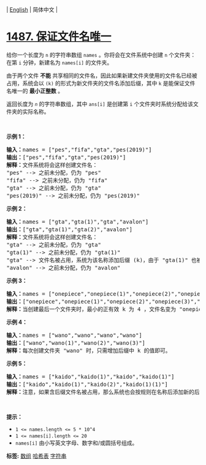| [English](README_EN.md) | 简体中文 |

# [1487. 保证文件名唯一](https://leetcode-cn.com/problems/making-file-names-unique)
<p>给你一个长度为 <code>n</code> 的字符串数组 <code>names</code> 。你将会在文件系统中创建 <code>n</code> 个文件夹：在第 <code>i</code> 分钟，新建名为 <code>names[i]</code> 的文件夹。</p>

<p>由于两个文件 <strong>不能</strong> 共享相同的文件名，因此如果新建文件夹使用的文件名已经被占用，系统会以 <code>(k)</code> 的形式为新文件夹的文件名添加后缀，其中 <code>k</code> 是能保证文件名唯一的 <strong>最小正整数</strong> 。</p>

<p>返回长度为<em> <code>n</code></em> 的字符串数组，其中 <code>ans[i]</code> 是创建第 <code>i</code> 个文件夹时系统分配给该文件夹的实际名称。</p>

<p>&nbsp;</p>

<p><strong>示例 1：</strong></p>

<pre><strong>输入：</strong>names = [&quot;pes&quot;,&quot;fifa&quot;,&quot;gta&quot;,&quot;pes(2019)&quot;]
<strong>输出：</strong>[&quot;pes&quot;,&quot;fifa&quot;,&quot;gta&quot;,&quot;pes(2019)&quot;]
<strong>解释：</strong>文件系统将会这样创建文件名：
&quot;pes&quot; --&gt; 之前未分配，仍为 &quot;pes&quot;
&quot;fifa&quot; --&gt; 之前未分配，仍为 &quot;fifa&quot;
&quot;gta&quot; --&gt; 之前未分配，仍为 &quot;gta&quot;
&quot;pes(2019)&quot; --&gt; 之前未分配，仍为 &quot;pes(2019)&quot;
</pre>

<p><strong>示例 2：</strong></p>

<pre><strong>输入：</strong>names = [&quot;gta&quot;,&quot;gta(1)&quot;,&quot;gta&quot;,&quot;avalon&quot;]
<strong>输出：</strong>[&quot;gta&quot;,&quot;gta(1)&quot;,&quot;gta(2)&quot;,&quot;avalon&quot;]
<strong>解释：</strong>文件系统将会这样创建文件名：
&quot;gta&quot; --&gt; 之前未分配，仍为 &quot;gta&quot;
&quot;gta(1)&quot; --&gt; 之前未分配，仍为 &quot;gta(1)&quot;
&quot;gta&quot; --&gt; 文件名被占用，系统为该名称添加后缀 (k)，由于 &quot;gta(1)&quot; 也被占用，所以 k = 2 。实际创建的文件名为 &quot;gta(2)&quot; 。
&quot;avalon&quot; --&gt; 之前未分配，仍为 &quot;avalon&quot;
</pre>

<p><strong>示例 3：</strong></p>

<pre><strong>输入：</strong>names = [&quot;onepiece&quot;,&quot;onepiece(1)&quot;,&quot;onepiece(2)&quot;,&quot;onepiece(3)&quot;,&quot;onepiece&quot;]
<strong>输出：</strong>[&quot;onepiece&quot;,&quot;onepiece(1)&quot;,&quot;onepiece(2)&quot;,&quot;onepiece(3)&quot;,&quot;onepiece(4)&quot;]
<strong>解释：</strong>当创建最后一个文件夹时，最小的正有效 k 为 4 ，文件名变为 &quot;onepiece(4)&quot;。
</pre>

<p><strong>示例 4：</strong></p>

<pre><strong>输入：</strong>names = [&quot;wano&quot;,&quot;wano&quot;,&quot;wano&quot;,&quot;wano&quot;]
<strong>输出：</strong>[&quot;wano&quot;,&quot;wano(1)&quot;,&quot;wano(2)&quot;,&quot;wano(3)&quot;]
<strong>解释：</strong>每次创建文件夹 &quot;wano&quot; 时，只需增加后缀中 k 的值即可。</pre>

<p><strong>示例 5：</strong></p>

<pre><strong>输入：</strong>names = [&quot;kaido&quot;,&quot;kaido(1)&quot;,&quot;kaido&quot;,&quot;kaido(1)&quot;]
<strong>输出：</strong>[&quot;kaido&quot;,&quot;kaido(1)&quot;,&quot;kaido(2)&quot;,&quot;kaido(1)(1)&quot;]
<strong>解释：</strong>注意，如果含后缀文件名被占用，那么系统也会按规则在名称后添加新的后缀 (k) 。
</pre>

<p>&nbsp;</p>

<p><strong>提示：</strong></p>

<ul>
	<li><code>1 &lt;= names.length &lt;= 5 * 10^4</code></li>
	<li><code>1 &lt;= names[i].length &lt;= 20</code></li>
	<li><code>names[i]</code> 由小写英文字母、数字和/或圆括号组成。</li>
</ul>

**标签:**  [数组](https://leetcode-cn.com/tag/array) [哈希表](https://leetcode-cn.com/tag/hash-table) [字符串](https://leetcode-cn.com/tag/string) 